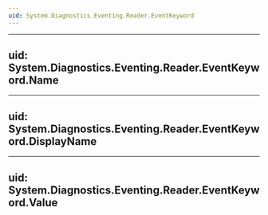 ```yaml
---
uid: System.Diagnostics.Eventing.Reader.EventKeyword
---
```


---
uid: System.Diagnostics.Eventing.Reader.EventKeyword.Name
---

---
uid: System.Diagnostics.Eventing.Reader.EventKeyword.DisplayName
---

---
uid: System.Diagnostics.Eventing.Reader.EventKeyword.Value
---
